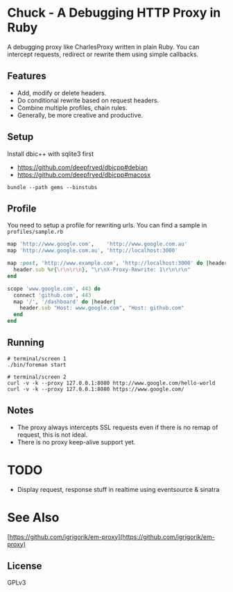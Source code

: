 # Chuck - A Debugging HTTP Proxy in Ruby

A debugging proxy like CharlesProxy written in plain Ruby. You can intercept requests,
redirect or rewrite them using simple callbacks.

## Features

* Add, modify or delete headers.
* Do conditional rewrite based on request headers.
* Combine multiple profiles, chain rules.
* Generally, be more creative and productive.

## Setup

Install dbic++ with sqlite3 first

* https://github.com/deepfryed/dbicpp#debian
* https://github.com/deepfryed/dbicpp#macosx

```
bundle --path gems --binstubs
```

## Profile

You need to setup a profile for rewriting urls. You can find a sample in `profiles/sample.rb`

```ruby
map 'http://www.google.com',    'http://www.google.com.au'
map 'http://www.google.com.au', 'http://localhost:3000'

map :post, 'http://www.example.com', 'http://localhost:3000' do |header|
  header.sub %r{\r\n\r\n}, "\r\nX-Proxy-Rewrite: 1\r\n\r\n"
end

scope 'www.google.com', 443 do
  connect 'github.com', 443
  map '/', '/dashboard' do |header|
    header.sub "Host: www.google.com", "Host: github.com"
  end
end
```

## Running

```
# terminal/screen 1
./bin/foreman start

# terminal/screen 2
curl -v -k --proxy 127.0.0.1:8080 http://www.google.com/hello-world
curl -v -k --proxy 127.0.0.1:8080 https://www.google.com/
```

## Notes

* The proxy always intercepts SSL requests even if there is no remap of request, this is not ideal.
* There is no proxy keep-alive support yet.

# TODO

* Display request, response stuff in realtime using eventsource & sinatra

# See Also
[https://github.com/igrigorik/em-proxy](https://github.com/igrigorik/em-proxy)

## License
GPLv3
